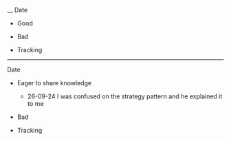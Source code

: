 __
Date

- Good

- Bad

- Tracking
____
Date

- Eager to share knowledge 
	- 26-09-24 I was confused on the strategy pattern and he explained it to me

- Bad

- Tracking